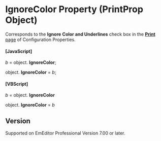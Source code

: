 # IgnoreColor Property (PrintProp Object)

Corresponds to the **Ignore**
**Color and Underlines** check box in the
[**Print** page](../../dlg/properties/print/index) of Configuration Properties.

#### \[JavaScript\]

_b_ =
object. **IgnoreColor**;

object. **IgnoreColor** = _b_;

#### \[VBScript\]

_b_ =
object. **IgnoreColor**

object. **IgnoreColor** = _b_

## Version

Supported on EmEditor Professional Version 7.00 or later.